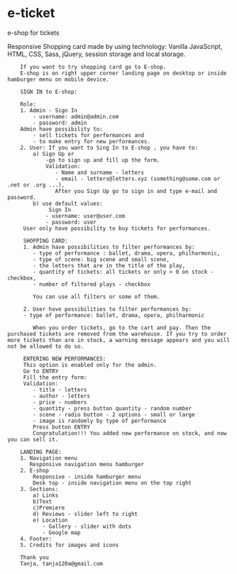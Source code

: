 # e-ticket 
e-shop for tickets

Responsive Shopping card made by using technology: 
        Vanilla JavaScript, HTML, CSS, Sass, jQuery, session storage and local storage. 

        If you want to try shopping card go to E-shop.
        E-shop is on right upper corner landing page on desktop or inside hamburger menu on mobile device.
        
        SIGN IN to E-shop:

        Role:
        1. Admin - Sign In 
            - username: admin@admin.com
            - password: admin
        Admin have possibility to:
            - sell tickets for performances and 
            - to make entry for new performances.
        2. User: If you want to Sing In to E-shop , you have to:
            a) Sign Up or 
                -go to sign up and fill up the form. 
                Validation: 
                   - Name and surname - letters
                   - email - letters@letters.xyz (something@some.com or .net or .org ...),
                   After you Sign Up go to sign in and type e-mail and password.  
            b) use default values: 
                 Sign In 
                - username: user@user.com
                - password: user
         User only have possibility to buy tickets for performances.

         SHOPPING CARD:
         1. Admin have possibilities to filter performances by:
            - type of performance : ballet, drama, opera, philharmonic,
            - type of scene: big scene and small scene,
            - the letters that are in the title of the play,
            - quantity of tickets: all tickets or only > 0 on stock - checkbox,
            - number of filtered plays - checkbox

            You can use all filters or some of them.

         2. User have possibilities to filter performances by:
         - type of performance: ballet, drama, opera, philharmonic    

            When you order tickets, go to the cart and pay. Then the purchased tickets are removed from the warehouse. If you try to order more tickets than are in stock, a warning message appears and you will not be allowed to do so.

         ENTERING NEW PERFORMANCES:
         This option is enabled only for the admin.
         Go to ENTRY
         Fill the entry form:
         Validation:
            - title - letters
            - author - letters
            - price - numbers
            - quantity - press button quantity - random number
            - scene - radio button - 2 options - small or large
            - image is randomly by type of performance
            Press button ENTRY
            Congratulation!!! You added new performance on stock, and now you can sell it.

        LANDING PAGE:
        1. Navigation menu
           Responsive navigation menu hamburger
        2. E-shop
            Responsive - inside hamburger menu
            Desk top - inside navigation menu on the top right
        3. Sections:
            a) Links
            b)Text
            c)Premiere
            d) Reviews - slider left to right
            e) Location 
               - Gallery - slider with dots
               - Google map
        4. Footer:
        5. Credits for images and icons

        Thank you
        Tanja, tanja120a@gmail.com